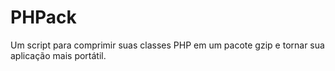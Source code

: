 PHPack
======

Um script para comprimir suas classes PHP em um pacote gzip e tornar sua aplicação mais portátil.